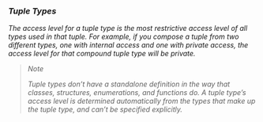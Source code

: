 ### *Tuple Types*

*The access level for a tuple type is the most restrictive access level of all types used in that tuple. For example, if you compose a tuple from two different types, one with internal access and one with private access, the access level for that compound tuple type will be private.*

> *Note*
> 
> *Tuple types don’t have a standalone definition in the way that classes, structures, enumerations, and functions do. A tuple type’s access level is determined automatically from the types that make up the tuple type, and can’t be specified explicitly.*
